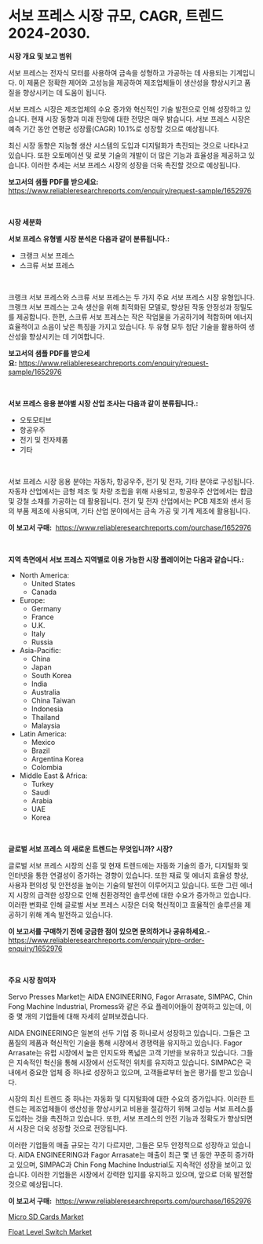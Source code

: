 <p><h1>서보 프레스 시장 규모, CAGR, 트렌드 2024-2030.</h1></p><p><strong>시장 개요 및 보고 범위</strong></p>
<p><p>서보 프레스는 전자식 모터를 사용하여 금속을 성형하고 가공하는 데 사용되는 기계입니다. 이 제품은 정확한 제어와 고성능을 제공하여 제조업체들이 생산성을 향상시키고 품질을 향상시키는 데 도움이 됩니다.</p><p>서보 프레스 시장은 제조업체의 수요 증가와 혁신적인 기술 발전으로 인해 성장하고 있습니다. 현재 시장 동향과 미래 전망에 대한 전망은 매우 밝습니다. 서보 프레스 시장은 예측 기간 동안 연평균 성장률(CAGR) 10.1%로 성장할 것으로 예상됩니다.</p><p>최신 시장 동향은 지능형 생산 시스템의 도입과 디지털화가 촉진되는 것으로 나타나고 있습니다. 또한 오토메이션 및 로봇 기술의 개발이 더 많은 기능과 효율성을 제공하고 있습니다. 이러한 추세는 서보 프레스 시장의 성장을 더욱 촉진할 것으로 예상됩니다.</p></p>
<p><strong>보고서의 샘플 PDF를 받으세요:</strong> <a href="https://www.reliableresearchreports.com/enquiry/request-sample/1652976">https://www.reliableresearchreports.com/enquiry/request-sample/1652976</a></p>
<p>&nbsp;</p>
<p><strong>시장 세분화</strong></p>
<p><strong>서보 프레스 유형별 시장 분석은 다음과 같이 분류됩니다.:</strong></p>
<p><ul><li>크랭크 서보 프레스</li><li>스크류 서보 프레스</li></ul></p>
<p>&nbsp;</p>
<p><p>크랭크 서보 프레스와 스크류 서보 프레스는 두 가지 주요 서보 프레스 시장 유형입니다. 크랭크 서보 프레스는 고속 생산을 위해 최적화된 모델로, 향상된 작동 안정성과 정밀도를 제공합니다. 한편, 스크류 서보 프레스는 작은 작업물을 가공하기에 적합하며 에너지 효율적이고 소음이 낮은 특징을 가지고 있습니다. 두 유형 모두 첨단 기술을 활용하여 생산성을 향상시키는 데 기여합니다.</p></p>
<p><strong>보고서의 샘플 PDF를 받으세요:</strong>&nbsp;<a href="https://www.reliableresearchreports.com/enquiry/request-sample/1652976">https://www.reliableresearchreports.com/enquiry/request-sample/1652976</a></p>
<p>&nbsp;</p>
<p><strong> 서보 프레스 응용 분야별 시장 산업 조사는 다음과 같이 분류됩니다.:</strong></p>
<p><ul><li>오토모티브</li><li>항공우주</li><li>전기 및 전자제품</li><li>기타</li></ul></p>
<p>&nbsp;</p>
<p><p>서보 프레스 시장 응용 분야는 자동차, 항공우주, 전기 및 전자, 기타 분야로 구성됩니다. 자동차 산업에서는 금형 제조 및 차량 조립을 위해 사용되고, 항공우주 산업에서는 합금 및 강철 소재를 가공하는 데 활용됩니다. 전기 및 전자 산업에서는 PCB 제조와 센서 등의 부품 제조에 사용되며, 기타 산업 분야에서는 금속 가공 및 기계 제조에 활용됩니다.</p></p>
<p><strong>이 보고서 구매:</strong>&nbsp; <a href="https://www.reliableresearchreports.com/purchase/1652976">https://www.reliableresearchreports.com/purchase/1652976</a></p>
<p>&nbsp;</p>
<p><strong>지역 측면에서 서보 프레스 지역별로 이용 가능한 시장 플레이어는 다음과 같습니다.:</strong></p>
<p><ul>
    <li>
        North America:
        <ul>
            <li>United States</li>
            <li>Canada</li>
        </ul>
    </li>
    <li>
        Europe:
        <ul>
            <li>Germany</li>
            <li>France</li>
            <li>U.K.</li>
            <li>Italy</li>
            <li>Russia</li>
        </ul>
    </li>
    <li>
        Asia-Pacific:
        <ul>
            <li>China</li>
            <li>Japan</li>
            <li>South Korea</li>
            <li>India</li>
            <li>Australia</li>
            <li>China Taiwan</li>
            <li>Indonesia</li>
            <li>Thailand</li>
            <li>Malaysia</li>
        </ul>
    </li>
    <li>
        Latin America:
        <ul>
            <li>Mexico</li>
            <li>Brazil</li>
            <li>Argentina Korea</li>
            <li>Colombia</li>
        </ul>
    </li>
    <li>
        Middle East & Africa:
        <ul>
            <li>Turkey</li>
            <li>Saudi</li>
            <li>Arabia</li>
            <li>UAE</li>
            <li>Korea</li>
        </ul>
    </li>
    </ul></p>
<p>&nbsp;</p>
<p><strong>글로벌 서보 프레스 의 새로운 트렌드는 무엇입니까? 시장?</strong></p>
<p><p>글로벌 서보 프레스 시장의 신흥 및 현재 트렌드에는 자동화 기술의 증가, 디지털화 및 인터넷을 통한 연결성이 증가하는 경향이 있습니다. 또한 재료 및 에너지 효율성 향상, 사용자 편의성 및 안전성을 높이는 기술의 발전이 이루어지고 있습니다. 또한 그린 에너지 시장의 급격한 성장으로 인해 친환경적인 솔루션에 대한 수요가 증가하고 있습니다. 이러한 변화로 인해 글로벌 서보 프레스 시장은 더욱 혁신적이고 효율적인 솔루션을 제공하기 위해 계속 발전하고 있습니다.</p></p>
<p><strong>이 보고서를 구매하기 전에 궁금한 점이 있으면 문의하거나 공유하세요.</strong>- <a href="https://www.reliableresearchreports.com/enquiry/pre-order-enquiry/1652976">https://www.reliableresearchreports.com/enquiry/pre-order-enquiry/1652976</a></p>
<p>&nbsp;</p>
<p><strong>주요 시장 참여자</strong></p>
<p><p>Servo Presses Market는  AIDA ENGINEERING, Fagor Arrasate, SIMPAC, Chin Fong Machine Industrial, Promess와 같은 주요 플레이어들이 참여하고 있는데, 이 중 몇 개의 기업들에 대해 자세히 살펴보겠습니다.</p><p>AIDA ENGINEERING은 일본의 선두 기업 중 하나로서 성장하고 있습니다. 그들은 고품질의 제품과 혁신적인 기술을 통해 시장에서 경쟁력을 유지하고 있습니다. Fagor Arrasate는 유럽 시장에서 높은 인지도와 폭넓은 고객 기반을 보유하고 있습니다. 그들은 지속적인 혁신을 통해 시장에서 선도적인 위치를 유지하고 있습니다. SIMPAC은 국내에서 중요한 업체 중 하나로 성장하고 있으며, 고객들로부터 높은 평가를 받고 있습니다.</p><p>시장의 최신 트렌드 중 하나는 자동화 및 디지털화에 대한 수요의 증가입니다. 이러한 트렌드는 제조업체들이 생산성을 향상시키고 비용을 절감하기 위해 고성능 서보 프레스를 도입하는 것을 촉진하고 있습니다. 또한, 서보 프레스의 안전 기능과 정확도가 향상되면서 시장은 더욱 성장할 것으로 전망됩니다.</p><p>이러한 기업들의 매출 규모는 각기 다르지만, 그들은 모두 안정적으로 성장하고 있습니다. AIDA ENGINEERING과 Fagor Arrasate는 매출이 최근 몇 년 동안 꾸준히 증가하고 있으며, SIMPAC과 Chin Fong Machine Industrial도 지속적인 성장을 보이고 있습니다. 이러한 기업들은 시장에서 강력한 입지를 유지하고 있으며, 앞으로 더욱 발전할 것으로 예상됩니다.</p></p>
<p><strong>이 보고서 구매:</strong>&nbsp;&nbsp;<a href="https://www.reliableresearchreports.com/purchase/1652976">https://www.reliableresearchreports.com/purchase/1652976</a></p>
<p><p><a href="https://github.com/seekum/Market-Research-Report-List-2/blob/main/micro-sd-cards-market.md">Micro SD Cards Market</a></p><p><a href="https://github.com/nancykennedykellievqfqt2/Market-Research-Report-List-1/blob/main/float-level-switch-market.md">Float Level Switch Market</a></p></p>
